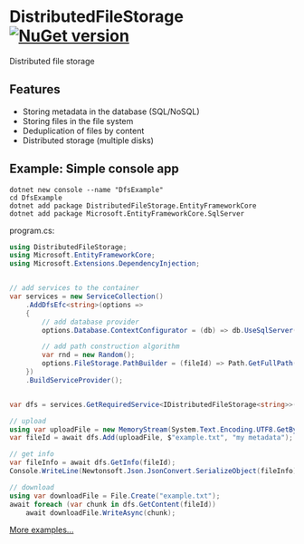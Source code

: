 # DistributedFileStorage [![NuGet version](https://badge.fury.io/nu/DistributedFileStorage.svg)](http://badge.fury.io/nu/DistributedFileStorage)
Distributed file storage


## Features
* Storing metadata in the database (SQL/NoSQL)
* Storing files in the file system
* Deduplication of files by content
* Distributed storage (multiple disks)



## Example: Simple console app
```
dotnet new console --name "DfsExample"
cd DfsExample
dotnet add package DistributedFileStorage.EntityFrameworkCore
dotnet add package Microsoft.EntityFrameworkCore.SqlServer
```

program.cs:
```C#
using DistributedFileStorage;
using Microsoft.EntityFrameworkCore;
using Microsoft.Extensions.DependencyInjection;


// add services to the container
var services = new ServiceCollection()
    .AddDfsEfc<string>(options =>
    {
        // add database provider 
        options.Database.ContextConfigurator = (db) => db.UseSqlServer("Data Source=(localdb)\\MSSQLLocalDB;Initial Catalog=DfsDatabase;Integrated Security=True;Persist Security Info=False;Pooling=False;MultipleActiveResultSets=False;Connect Timeout=60;Encrypt=False;TrustServerCertificate=False");

        // add path construction algorithm 
        var rnd = new Random();
        options.FileStorage.PathBuilder = (fileId) => Path.GetFullPath($@"_dfs\fake_disk_{rnd.Next(1, 3)}\{DateTime.Now:yyyy\\MM\\dd}\{fileId}");
    })
    .BuildServiceProvider();


var dfs = services.GetRequiredService<IDistributedFileStorage<string>>();

// upload
using var uploadFile = new MemoryStream(System.Text.Encoding.UTF8.GetBytes("test text"));
var fileId = await dfs.Add(uploadFile, $"example.txt", "my metadata");

// get info
var fileInfo = await dfs.GetInfo(fileId);
Console.WriteLine(Newtonsoft.Json.JsonConvert.SerializeObject(fileInfo));

// download 
using var downloadFile = File.Create("example.txt");
await foreach (var chunk in dfs.GetContent(fileId))
    await downloadFile.WriteAsync(chunk);
```


[More examples...](https://github.com/mustaddon/DistributedFileStorage/tree/main/Examples/)
